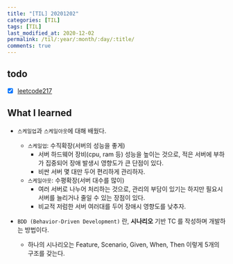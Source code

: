 ```yaml
---
title: "[TIL] 20201202"
categories: [TIL]
tags: [TIL]
last_modified_at: 2020-12-02
permalink: /til/:year/:month/:day/:title/
comments: true
---
```

## todo
- [X] [leetcode217](https://leetcode.com/problems/contains-duplicate/)

## What I learned
* `스케일업`과 `스케일아웃`에 대해 배웠다.
    * `스케일업`: 수직확장(서버의 성능을 좋게)
        - 서버 하드웨어 장비(cpu, ram 등) 성능을 높이는 것으로, 적은 서버에 부하가 집중되어 장애 발생시 영향도가 큰 단점이 있다.
        - 비싼 서버 몇 대만 두어 편리하게 관리하자.
    * `스케일아웃`: 수평확장(서버 대수를 많이)
        - 여러 서버로 나누어 처리하는 것으로, 관리의 부담이 있기는 하지만 필요시 서버를 늘리거나 줄일 수 있는 장점이 있다.
        - 비교적 저럼한 서버 여러대를 두어 장애시 영향도를 낮추자.

* `BDD (Behavior-Driven Development)` 란, **시나리오** 기반 TC 를 작성하며 개발하는 방법이다.
    * 하나의 시나리오는 Feature, Scenario, Given, When, Then 이렇게 5개의 구조를 갖는다.